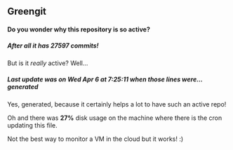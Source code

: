 ## Greengit

#### Do you wonder why this repository is so active?

##### After all it has 27597 commits!

But is it *really* active? Well...

##### Last update was on Wed Apr 6 at 7:25:11 when those lines were... generated

Yes, generated, because it certainly helps a lot to have such an active repo!

Oh and there was **27%** disk usage on the machine
where there is the cron updating this file.

Not the best way to monitor a VM in the cloud but it works! :)
